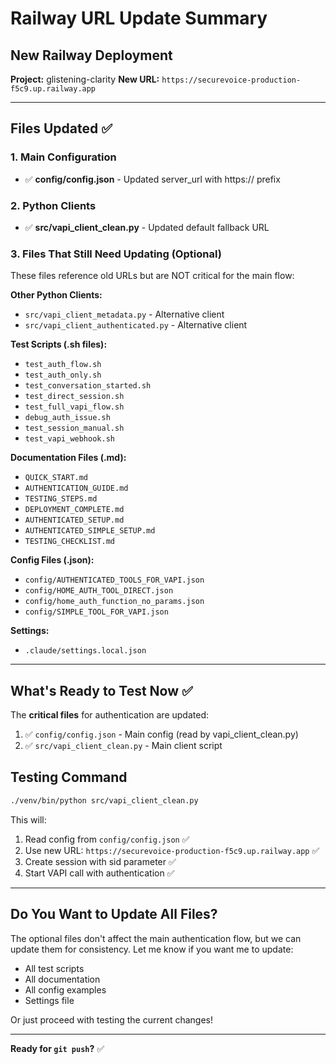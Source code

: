 # Railway URL Update Summary

## New Railway Deployment

**Project:** glistening-clarity
**New URL:** `https://securevoice-production-f5c9.up.railway.app`

---

## Files Updated ✅

### 1. Main Configuration
- ✅ **config/config.json** - Updated server_url with https:// prefix

### 2. Python Clients
- ✅ **src/vapi_client_clean.py** - Updated default fallback URL

### 3. Files That Still Need Updating (Optional)
These files reference old URLs but are NOT critical for the main flow:

**Other Python Clients:**
- `src/vapi_client_metadata.py` - Alternative client
- `src/vapi_client_authenticated.py` - Alternative client

**Test Scripts (.sh files):**
- `test_auth_flow.sh`
- `test_auth_only.sh`
- `test_conversation_started.sh`
- `test_direct_session.sh`
- `test_full_vapi_flow.sh`
- `debug_auth_issue.sh`
- `test_session_manual.sh`
- `test_vapi_webhook.sh`

**Documentation Files (.md):**
- `QUICK_START.md`
- `AUTHENTICATION_GUIDE.md`
- `TESTING_STEPS.md`
- `DEPLOYMENT_COMPLETE.md`
- `AUTHENTICATED_SETUP.md`
- `AUTHENTICATED_SIMPLE_SETUP.md`
- `TESTING_CHECKLIST.md`

**Config Files (.json):**
- `config/AUTHENTICATED_TOOLS_FOR_VAPI.json`
- `config/HOME_AUTH_TOOL_DIRECT.json`
- `config/home_auth_function_no_params.json`
- `config/SIMPLE_TOOL_FOR_VAPI.json`

**Settings:**
- `.claude/settings.local.json`

---

## What's Ready to Test Now ✅

The **critical files** for authentication are updated:
1. ✅ `config/config.json` - Main config (read by vapi_client_clean.py)
2. ✅ `src/vapi_client_clean.py` - Main client script

## Testing Command

```bash
./venv/bin/python src/vapi_client_clean.py
```

This will:
1. Read config from `config/config.json` ✅
2. Use new URL: `https://securevoice-production-f5c9.up.railway.app` ✅
3. Create session with sid parameter ✅
4. Start VAPI call with authentication ✅

---

## Do You Want to Update All Files?

The optional files don't affect the main authentication flow, but we can update them for consistency. Let me know if you want me to update:
- All test scripts
- All documentation
- All config examples
- Settings file

Or just proceed with testing the current changes!

---

**Ready for `git push`?** ✅
